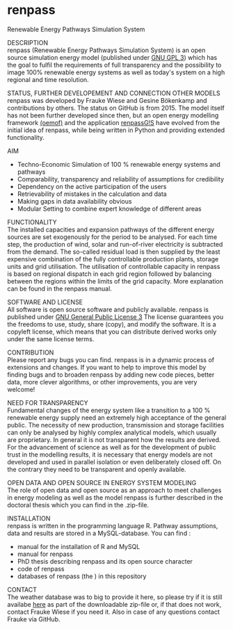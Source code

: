 # renpass
Renewable Energy Pathways Simulation System

DESCRIPTION   
renpass (Renewable Energy Pathways Simulation System) is an open source simulation energy model (published under [GNU GPL 3](opensource.org/licenses/GPL-3.0)) which has the goal to fulfil the requirements of full transparency and the possibility to image 100% renewable energy systems as well as today's system on a high regional and time resolution.

STATUS, FURTHER DEVELOPEMENT AND CONNECTION OTHER MODELS   
renpass was developed by Frauke Wiese and Gesine Bökenkamp and contributions by others. The status on GitHub is from 2015. The model itself has not been further developed since then, but an open energy modelling framework [(oemof)](https://github.com/oemof/oemof) and the application [renpassG!S](https://github.com/znes/renpass_gis) have evolved from the initial idea of renpass, while being written in Python and providing extended functionality.

AIM  
- Techno-Economic Simulation of 100 % renewable energy systems and pathways
- Comparability, transparency and reliability of assumptions for credibility
- Dependency on the active participation of the users
- Retrievability of mistakes in the calculation and data
- Making gaps in data availability obvious
- Modular Setting to combine expert knowledge of different areas

FUNCTIONALITY  
The installed capacities and expansion pathways of the different energy sources are set exogenously for the period to be analysed. For each time step, the production of wind, solar and run-of-river electricity is subtracted from the demand. The so-called residual load is then supplied by the least expensive combination of the fully controllable production plants, storage units and grid utilisation. The utilisation of controllable capacity in renpass is based on regional dispatch in each grid region followed by balancing between the regions within the limits of the grid capacity. More explanation can be found in the renpass manual.

SOFTWARE AND LICENSE  
All software is open source software and publicly available. renpass is published under [GNU General Public License 3](http://opensource.org/licenses/GPL-3.0)
The license guarantees you the freedoms to use, study, share (copy), and modify the software. It is a copyleft license, which means that you can distribute derived works only under the same license terms.

CONTRIBUTION  
Please report any bugs you can find. renpass is in a dynamic process of extensions and changes. If you want to help to improve this model by finding bugs and to broaden renpass by adding new code pieces, better data, more clever algorithms, or other improvements, you are very welcome!

NEED FOR TRANSPARENCY   
Fundamental changes of the energy system like a transition to a 100 % renewable energy supply need an extremely high acceptance of the general public. The necessity of new production, transmission and storage facilities can only be analysed by highly complex analytical models, which usually are proprietary. In general it is not transparent how the results are derived. For the advancement of science as well as for the development of public trust in the modelling results, it is necessary that energy models are not developed and used in parallel isolation or even deliberately closed off. On the contrary they need to be transparent and openly available.

OPEN DATA AND OPEN SOURCE IN ENERGY SYSTEM MODELING   
The role of open data and open source as an approach to meet challenges in energy modeling as well as the model renpass is further described in the doctoral thesis which you can find in the .zip-file.

INSTALLATION    
renpass is written in the programming language R. Pathway assumptions, data and results are stored in a MySQL-database.
You can find :
- manual for the installation of R and MySQL
- manual for renpass
- PhD thesis describing renpass and its open source character
- code of renpass
- databases of renpass (the )
in this repository

CONTACT   
The weather database was to big to provide it here, so please try if it is still availabe [here](https://www.uni-flensburg.de/fileadmin/content/zentren/znes/dokumente/projekte/renpass.zip) as part of the downloadable zip-file or, if that does not work, contact Frauke Wiese if you need it. Also in case of any questions contact Frauke via GitHub.

